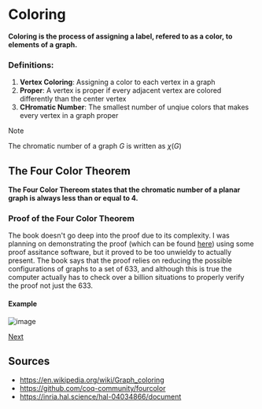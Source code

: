 # Coloring 

**Coloring is the process of assigning a label, refered to as a color, to elements of a graph.**

### Definitions:
1. **Vertex Coloring**: Assigning a color to each vertex in a graph
2. **Proper**: A vertex is proper if every adjacent vertex are colored differently than the center vertex
3. **CHromatic Number**: The smallest number of unqiue colors that makes every vertex in a graph proper

> [!Note]
> The chromatic number of a graph $G$ is written as $\chi (G)$

## The Four Color Theorem
**The Four Color Thereom states that the chromatic number of a planar graph is always less than or equal to 4.**

### Proof of the Four Color Theorem

The book doesn't go deep into the proof due to its complexity. I was planning on demonstrating the proof (which can be found [here](https://github.com/coq-community/fourcolor)) using some proof assitance software, but it proved to be too unwieldy to actually present. The book says that the proof relies on reducing the possible configurations of graphs to a set of 633, and although this is true the computer actually has to check over a billion situations to properly verify the proof not just the 633.

#### Example
![image](https://github.com/CalebNeal07/csc208/assets/105329924/9ba909e1-bc37-45d9-a320-1cef36a745fb)


[Next](https://github.com/bananajoeo7/csc208/blob/main/presentations/Chapter_4/Chapter_4.4_Presentation.md)
## Sources
 - https://en.wikipedia.org/wiki/Graph_coloring
 - https://github.com/coq-community/fourcolor
 - https://inria.hal.science/hal-04034866/document
